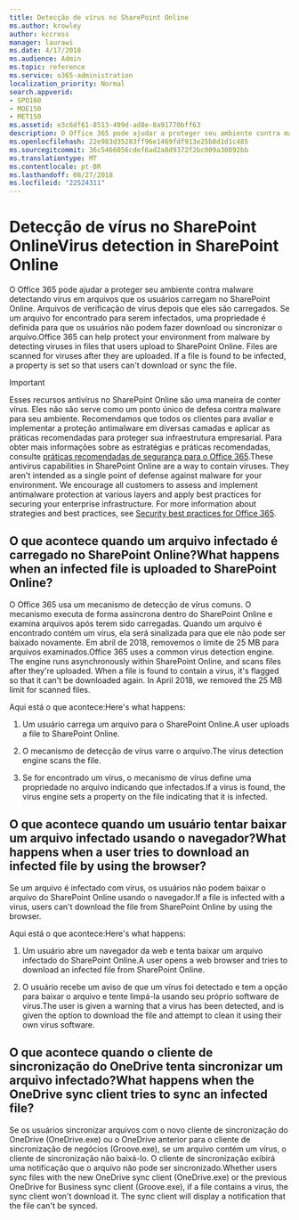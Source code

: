 ```yaml
---
title: Detecção de vírus no SharePoint Online
ms.author: krowley
author: kccross
manager: laurawi
ms.date: 4/17/2018
ms.audience: Admin
ms.topic: reference
ms.service: o365-administration
localization_priority: Normal
search.appverid:
- SPO160
- MOE150
- MET150
ms.assetid: e3c6df61-8513-499d-ad8e-8a91770bff63
description: O Office 365 pode ajudar a proteger seu ambiente contra malware detectando vírus em arquivos que os usuários carregam no SharePoint Online. Arquivos de verificação de vírus depois que eles são carregados. Se um arquivo for encontrado para serem infectados, uma propriedade é definida para que os usuários não podem fazer download ou sincronizar o arquivo.
ms.openlocfilehash: 22e983d35283ff96e1469fdf913e25b8d1d1c485
ms.sourcegitcommit: 36c5466056cdef6ad2a8d9372f2bc009a30892bb
ms.translationtype: MT
ms.contentlocale: pt-BR
ms.lasthandoff: 08/27/2018
ms.locfileid: "22524311"
---
```

# <a name="virus-detection-in-sharepoint-online"></a><span data-ttu-id="2c80b-105">Detecção de vírus no SharePoint Online</span><span class="sxs-lookup"><span data-stu-id="2c80b-105">Virus detection in SharePoint Online</span></span>

<span data-ttu-id="2c80b-p102">O Office 365 pode ajudar a proteger seu ambiente contra malware detectando vírus em arquivos que os usuários carregam no SharePoint Online. Arquivos de verificação de vírus depois que eles são carregados. Se um arquivo for encontrado para serem infectados, uma propriedade é definida para que os usuários não podem fazer download ou sincronizar o arquivo.</span><span class="sxs-lookup"><span data-stu-id="2c80b-p102">Office 365 can help protect your environment from malware by detecting viruses in files that users upload to SharePoint Online. Files are scanned for viruses after they are uploaded. If a file is found to be infected, a property is set so that users can't download or sync the file.</span></span>
  
> [!IMPORTANT]
> <span data-ttu-id="2c80b-p103">Esses recursos antivírus no SharePoint Online são uma maneira de conter vírus. Eles não são serve como um ponto único de defesa contra malware para seu ambiente. Recomendamos que todos os clientes para avaliar e implementar a proteção antimalware em diversas camadas e aplicar as práticas recomendadas para proteger sua infraestrutura empresarial. Para obter mais informações sobre as estratégias e práticas recomendadas, consulte [práticas recomendadas de segurança para o Office 365](security-best-practices.md).</span><span class="sxs-lookup"><span data-stu-id="2c80b-p103">These antivirus capabilities in SharePoint Online are a way to contain viruses. They aren't intended as a single point of defense against malware for your environment. We encourage all customers to assess and implement antimalware protection at various layers and apply best practices for securing your enterprise infrastructure. For more information about strategies and best practices, see [Security best practices for Office 365](security-best-practices.md).</span></span> 
  
## <a name="what-happens-when-an-infected-file-is-uploaded-to-sharepoint-online"></a><span data-ttu-id="2c80b-113">O que acontece quando um arquivo infectado é carregado no SharePoint Online?</span><span class="sxs-lookup"><span data-stu-id="2c80b-113">What happens when an infected file is uploaded to SharePoint Online?</span></span>

<span data-ttu-id="2c80b-p104">O Office 365 usa um mecanismo de detecção de vírus comuns. O mecanismo executa de forma assíncrona dentro do SharePoint Online e examina arquivos após terem sido carregadas. Quando um arquivo é encontrado contém um vírus, ela será sinalizada para que ele não pode ser baixado novamente. Em abril de 2018, removemos o limite de 25 MB para arquivos examinados.</span><span class="sxs-lookup"><span data-stu-id="2c80b-p104">Office 365 uses a common virus detection engine. The engine runs asynchronously within SharePoint Online, and scans files after they're uploaded. When a file is found to contain a virus, it's flagged so that it can't be downloaded again. In April 2018, we removed the 25 MB limit for scanned files.</span></span>
  
<span data-ttu-id="2c80b-118">Aqui está o que acontece:</span><span class="sxs-lookup"><span data-stu-id="2c80b-118">Here's what happens:</span></span>
  
1. <span data-ttu-id="2c80b-119">Um usuário carrega um arquivo para o SharePoint Online.</span><span class="sxs-lookup"><span data-stu-id="2c80b-119">A user uploads a file to SharePoint Online.</span></span>
    
2. <span data-ttu-id="2c80b-120">O mecanismo de detecção de vírus varre o arquivo.</span><span class="sxs-lookup"><span data-stu-id="2c80b-120">The virus detection engine scans the file.</span></span>
    
3. <span data-ttu-id="2c80b-121">Se for encontrado um vírus, o mecanismo de vírus define uma propriedade no arquivo indicando que infectados.</span><span class="sxs-lookup"><span data-stu-id="2c80b-121">If a virus is found, the virus engine sets a property on the file indicating that it is infected.</span></span>
    
## <a name="what-happens-when-a-user-tries-to-download-an-infected-file-by-using-the-browser"></a><span data-ttu-id="2c80b-122">O que acontece quando um usuário tentar baixar um arquivo infectado usando o navegador?</span><span class="sxs-lookup"><span data-stu-id="2c80b-122">What happens when a user tries to download an infected file by using the browser?</span></span>

<span data-ttu-id="2c80b-123">Se um arquivo é infectado com vírus, os usuários não podem baixar o arquivo do SharePoint Online usando o navegador.</span><span class="sxs-lookup"><span data-stu-id="2c80b-123">If a file is infected with a virus, users can't download the file from SharePoint Online by using the browser.</span></span>
  
<span data-ttu-id="2c80b-124">Aqui está o que acontece:</span><span class="sxs-lookup"><span data-stu-id="2c80b-124">Here's what happens:</span></span>
  
1. <span data-ttu-id="2c80b-125">Um usuário abre um navegador da web e tenta baixar um arquivo infectado do SharePoint Online.</span><span class="sxs-lookup"><span data-stu-id="2c80b-125">A user opens a web browser and tries to download an infected file from SharePoint Online.</span></span>
    
2. <span data-ttu-id="2c80b-126">O usuário recebe um aviso de que um vírus foi detectado e tem a opção para baixar o arquivo e tente limpá-la usando seu próprio software de vírus.</span><span class="sxs-lookup"><span data-stu-id="2c80b-126">The user is given a warning that a virus has been detected, and is given the option to download the file and attempt to clean it using their own virus software.</span></span>
    
## <a name="what-happens-when-the-onedrive-sync-client-tries-to-sync-an-infected-file"></a><span data-ttu-id="2c80b-127">O que acontece quando o cliente de sincronização do OneDrive tenta sincronizar um arquivo infectado?</span><span class="sxs-lookup"><span data-stu-id="2c80b-127">What happens when the OneDrive sync client tries to sync an infected file?</span></span>

<span data-ttu-id="2c80b-p105">Se os usuários sincronizar arquivos com o novo cliente de sincronização do OneDrive (OneDrive.exe) ou o OneDrive anterior para o cliente de sincronização de negócios (Groove.exe), se um arquivo contém um vírus, o cliente de sincronização não baixá-lo. O cliente de sincronização exibirá uma notificação que o arquivo não pode ser sincronizado.</span><span class="sxs-lookup"><span data-stu-id="2c80b-p105">Whether users sync files with the new OneDrive sync client (OneDrive.exe) or the previous OneDrive for Business sync client (Groove.exe), if a file contains a virus, the sync client won't download it. The sync client will display a notification that the file can't be synced.</span></span>
  

